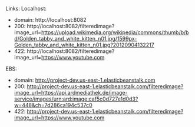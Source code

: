 Links:
Localhost:
- domain: http://localhost:8082
- 200: http://localhost:8082/filteredimage?image_url=https://upload.wikimedia.org/wikipedia/commons/thumb/b/bd/Golden_tabby_and_white_kitten_n01.jpg/1599px-Golden_tabby_and_white_kitten_n01.jpg?20120904132217
- 422: http://localhost:8082/filteredimage?image_url=https://www.youtube.com

EBS:
- domain: http://project-dev.us-east-1.elasticbeanstalk.com
- 200: http://project-dev.us-east-1.elasticbeanstalk.com/filteredimage?image_url=https://api.ardmediathek.de/image-service/images/urn:ard:image:caf5c0d727e1d0d3?w=448&ch=7d286ca194c537c0
- 422: http://project-dev.us-east-1.elasticbeanstalk.com/filteredimage?image_url=https://www.youtube.com



